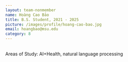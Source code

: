 ```yaml
---
layout: team-nonmember
name: Hoàng Cao Bảo
title: B.S. Student, 2021 - 2025
picture: /images/profile/hoang-cao-bao.jpg
email: hoangbao@msu.edu
category: 8
---
```


<br/>
Areas of Study: AI+Health, natural language processing